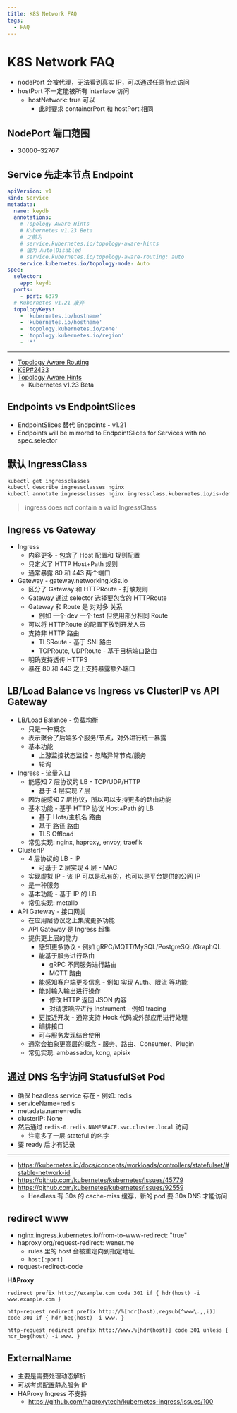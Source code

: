 ```yaml
---
title: K8S Network FAQ
tags:
  - FAQ
---
```


# K8S Network FAQ

- nodePort 会被代理，无法看到真实 IP，可以通过任意节点访问
- hostPort 不一定能被所有 interface 访问
  - hostNetwork: true 可以
    - 此时要求 containerPort 和 hostPort 相同

## NodePort 端口范围

- 30000–32767

## Service 先走本节点 Endpoint

```yaml
apiVersion: v1
kind: Service
metadata:
  name: keydb
  annotations:
    # Topology Aware Hints
    # Kubernetes v1.23 Beta
    # 之前为
    # service.kubernetes.io/topology-aware-hints
    # 值为 Auto|Disabled
    # service.kubernetes.io/topology-aware-routing: auto
    service.kubernetes.io/topology-mode: Auto
spec:
  selector:
    app: keydb
  ports:
    - port: 6379
  # Kubernetes v1.21 废弃
  topologyKeys:
    - 'kubernetes.io/hostname'
    - 'kubernetes.io/hostname'
    - 'topology.kubernetes.io/zone'
    - 'topology.kubernetes.io/region'
    - '*'
```

---

- [Topology Aware Routing](https://kubernetes.io/docs/concepts/services-networking/topology-aware-routing/)
- [KEP#2433](https://github.com/kubernetes/enhancements/blob/master/keps/sig-network/2433-topology-aware-hints/README.md)
- [Topology Aware Hints](https://kubernetes.io/docs/concepts/services-networking/topology-aware-hints/)
  - Kubernetes v1.23 Beta

## Endpoints vs EndpointSlices

- EndpointSlices 替代 Endpoints - v1.21
- Endpoints will be mirrored to EndpointSlices for Services with no spec.selector

## 默认 IngressClass

```bash
kubectl get ingressclasses
kubectl describe ingressclasses nginx
kubectl annotate ingressclasses nginx ingressclass.kubernetes.io/is-default-class=true
```

> ingress does not contain a valid IngressClass

## Ingress vs Gateway

- Ingress
  - 内容更多 - 包含了 Host 配置和 规则配置
  - 只定义了 HTTP Host+Path 规则
  - 通常暴露 80 和 443 两个端口
- Gateway - gateway.networking.k8s.io
  - 区分了 Gateway 和 HTTPRoute - 打散规则
  - Gateway 通过 selector 选择要包含的 HTTPRoute
  - Gateway 和 Route 是 对对多 关系
    - 例如 一个 dev 一个 test 但使用部分相同 Route
  - 可以将 HTTPRoute 的配置下放到开发人员
  - 支持非 HTTP 路由
    - TLSRoute - 基于 SNI 路由
    - TCPRoute, UDPRoute - 基于目标端口路由
  - 明确支持透传 HTTPS
  - 暴在 80 和 443 之上支持暴露额外端口

## LB/Load Balance vs Ingress vs ClusterIP vs API Gateway

- LB/Load Balance - 负载均衡
  - 只是一种概念
  - 表示聚合了后端多个服务/节点，对外进行统一暴露
  - 基本功能
    - 上游监控状态监控 - 忽略异常节点/服务
    - 轮询
- Ingress - 流量入口
  - 能感知 7 层协议的 LB - TCP/UDP/HTTP
    - 基于 4 层实现 7 层
  - 因为能感知 7 层协议，所以可以支持更多的路由功能
  - 基本功能 - 基于 HTTP 协议 Host+Path 的 LB
    - 基于 Hots/主机名 路由
    - 基于 路径 路由
    - TLS Offload
  - 常见实现: nginx, haproxy, envoy, traefik
- ClusterIP
  - 4 层协议的 LB - IP
    - 可基于 2 层实现 4 层 - MAC
  - 实现虚拟 IP - 该 IP 可以是私有的，也可以是平台提供的公网 IP
  - 是一种服务
  - 基本功能 - 基于 IP 的 LB
  - 常见实现: metallb
- API Gateway - 接口网关
  - 在应用层协议之上集成更多功能
  - API Gateway 是 Ingress 超集
  - 提供更上层的能力
    - 感知更多协议 - 例如 gRPC/MQTT/MySQL/PostgreSQL/GraphQL
    - 能基于服务进行路由
      - gRPC 不同服务进行路由
      - MQTT 路由
    - 能感知客户端更多信息 - 例如 实现 Auth、限流 等功能
    - 能对输入输出进行操作
      - 修改 HTTP 返回 JSON 内容
      - 对请求响应进行 Instrument - 例如 tracing
    - 更接近开发 - 通常支持 Hook 代码或外部应用进行处理
    - 编排接口
    - 可与服务发现结合使用
  - 通常会抽象更高层的概念 - 服务、路由、Consumer、Plugin
  - 常见实现: ambassador, kong, apisix

## 通过 DNS 名字访问 StatusfulSet Pod

- 确保 headless service 存在 - 例如: redis
- serviceName=redis
- metadata.name=redis
- clusterIP: None
- 然后通过 `redis-0.redis.NAMESPACE.svc.cluster.local` 访问
  - 注意多了一层 stateful 的名字
- 要 ready 后才有记录

---

- https://kubernetes.io/docs/concepts/workloads/controllers/statefulset/#stable-network-id
- https://github.com/kubernetes/kubernetes/issues/45779
- https://github.com/kubernetes/kubernetes/issues/92559
  - Headless 有 30s 的 cache-miss 缓存，新的 pod 要 30s DNS 才能访问

## redirect www

- nginx.ingress.kubernetes.io/from-to-www-redirect: "true"
- haproxy.org/request-redirect: wener.me
  - rules 里的 host 会被重定向到指定地址
  - `host[:port]`
- request-redirect-code

**HAProxy**

```
redirect prefix http://example.com code 301 if { hdr(host) -i www.example.com }

http-request redirect prefix http://%[hdr(host),regsub(^www\.,,i)] code 301 if { hdr_beg(host) -i www. }

http-request redirect prefix http://www.%[hdr(host)] code 301 unless { hdr_beg(host) -i www. }
```

## ExternalName

- 主要是需要处理动态解析
- 可以考虑配置静态服务 IP
- HAProxy Ingress 不支持
  - https://github.com/haproxytech/kubernetes-ingress/issues/100
